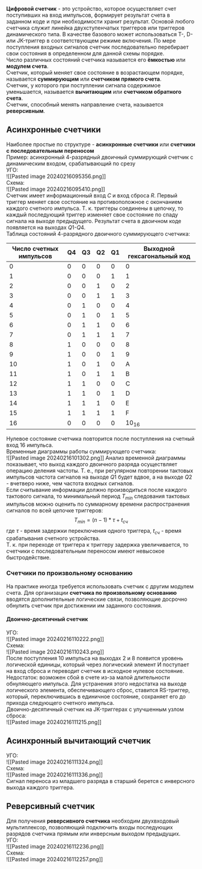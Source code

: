 **Цифровой счетчик** - это устройство, которое осуществляет счет поступивших на вход импульсов, формирует результат счета в заданном коде и при необходимости хранит результат. Основой любого счетчика служит линейка двухступенчатых триггеров или триггеров динамического типа. В качестве базового может использоваться T-, D- или JK-триггер в соответствующем режиме включения. По мере поступления входных сигналов счетчик последовательно перебирает свои состояния в определенном для данной схемы порядке.  
Число различных состояний счетчика называется его **ёмкостью** или **модулем счета**.  
Счетчик, который меняет свое состояние в возрастающем порядке, называется **суммирующим** или **счетчиком прямого счета**.  
Счетчик, у которого при поступлении сигнала содержимое уменьшается, называется **вычитающим** или **счетчиком обратного счета**.  
Счетчик, способный менять направление счета, называется **реверсивным**.  
## Асинхронные счетчики
Наиболее простые по структуре - **асинхронные счетчики** или **счетчики с последовательным переносом**  
Пример: асинхронный 4-разрядный двоичный суммирующий счетчик с динамическим входом, срабатывающий по срезу  
УГО:  
![[Pasted image 20240216095356.png]]  
Схема:  
![[Pasted image 20240216095410.png]]  
Счетчик имеет информационный вход $C$ и вход сброса $R$. Первый триггер меняет свое состояние на противоположное с окончанием каждого счетного импульса. Т. к. триггеры соединены в цепочку, то каждый последующий триггер изменяет свое состояние по спаду сигнала на выходе предыдущего. Результат счета в двоичном коде появляется на выходах $Q1$-$Q4$.  
Таблица состояний 4-разрядного двоичного суммирующего счетчика:

| Число счетных импульсов | Q4 | Q3 | Q2 | Q1 | Выходной гексагональный код |
| ---- | ---- | ---- | ---- | ---- | ---- |
| 0 | 0 | 0 | 0 | 0 | 0 |
| 1 | 0 | 0 | 0 | 1 | 1 |
| 2 | 0 | 0 | 1 | 0 | 2 |
| 3 | 0 | 0 | 1 | 1 | 3 |
| 4 | 0 | 1 | 0 | 0 | 4 |
| 5 | 0 | 1 | 0 | 1 | 5 |
| 6 | 0 | 1 | 1 | 0 | 6 |
| 7 | 0 | 1 | 1 | 1 | 7 |
| 8 | 1 | 0 | 0 | 0 | 8 |
| 9 | 1 | 0 | 0 | 1 | 9 |
| 10 | 1 | 0 | 1 | 0 | A |
| 11 | 1 | 0 | 1 | 1 | B |
| 12 | 1 | 1 | 0 | 0 | C |
| 13 | 1 | 1 | 0 | 1 | D |
| 14 | 1 | 1 | 1 | 0 | E |
| 15 | 1 | 1 | 1 | 1 | F |
| 16 | 0 | 0 | 0 | 0 | $10_{16}$  |
Нулевое состояние счетчика повторится после поступления на счетный вход 16 импульса.  
Временные диаграммы работы суммирующего счетчика:  
![[Pasted image 20240216101302.png]] 
Анализ временной диаграммы показывает, что выход каждого двоичного разряда осуществляет операцию деления частоты. Т. е., при регулярном повторении тактовых импульсов частота сигналов на выходе $Q1$ будет вдвое, а на выходе $Q2$ - вчетверо ниже, чем частота входных сигналов.  
Если считывание информации должно производиться после каждого тактового сигнала, то минимальный период $T_{min}$ следования тактовых импульсов можно оценить по суммарному времени распространения сигналов по всей цепочке триггеров:
$$T_{min}=(n-1)*τ+t_{сч}$$ где $τ$ - время задержки переключения одного триггера, $t_{сч}$ - время срабатывания счетного устройства.  
Т. к. при переходе от триггера к триггеру задержка увеличивается, то счетчики с последовательным переносом имеют невысокое быстродействие.  
### Счетчики по произвольному основанию
На практике иногда требуется использовать счетчик с другим модулем счета. Для организации **счетчика по произвольному основанию** вводятся дополнительные логические связи, позволяющие досрочно обнулить счетчик при достижении им заданного состояния.  
#### Двоично-десятичный счетчик  
УГО:  
![[Pasted image 20240216110222.png]]  
Схема:  
![[Pasted image 20240216110243.png]]  
После поступления 10 импульса на выходах 2 и 8 появится уровень логической единицы, который через логический элемент И поступает на вход сброса и переводит счетчик в исходное нулевое состояние. Недостаток: возможен сбой в счете из-за малой длительности обнуляющего импульса. Для устранения этого недостатка на выходе логического элемента, обеспечивающего сброс, ставится RS-триггер, который, переключившись в единичное состояние, сохраняет его до прихода следующего счетного импульса.  
Двоично-десятичный счетчик на JK-триггерах с улучшенным узлом сброса:  
![[Pasted image 20240216111215.png]]  
## Асинхронный вычитающий счетчик
УГО:  
![[Pasted image 20240216111324.png]]  
Схема:  
![[Pasted image 20240216111336.png]]  
Сигнал переноса из младшего разряда в старший берется с инверсного выхода каждого триггера. 
## Реверсивный счетчик
Для получения **реверсивного счетчика** необходим двухвходовый мультиплексор, позволяющий подключить входы последующих разрядов счетчика прямым или инверсным выходом предыдущих.  
УГО:  
![[Pasted image 20240216112236.png]]  
Схема:  
![[Pasted image 20240216112257.png]]  
